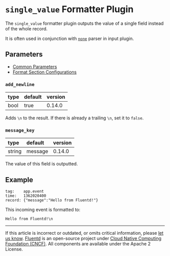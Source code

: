 # `single_value` Formatter Plugin

The `single_value` formatter plugin outputs the value of a single field instead
of the whole record.

It is often used in conjunction with [`none`](/plugins/parser/none.md) parser in
input plugin.


## Parameters

-   [Common Parameters](/configuration/plugin-common-parameters.md)
-   [Format Section Configurations](/configuration/format-section.md)


### `add_newline`

| type | default | version |
|:-----|:--------|:--------|
| bool | true    | 0.14.0  |

Adds `\n` to the result. If there is already a trailing `\n`, set it to `false`.


### `message_key`

| type   | default | version |
|:-------|:--------|:--------|
| string | message | 0.14.0  |

The value of this field is outputted.


## Example

```
tag:    app.event
time:   1362020400
record: {"message":"Hello from Fluentd!"}
```

This incoming event is formatted to:

```
Hello from Fluentd!\n
```


------------------------------------------------------------------------

If this article is incorrect or outdated, or omits critical information, please
[let us know](https://github.com/fluent/fluentd-docs-gitbook/issues?state=open).
[Fluentd](http://www.fluentd.org/) is an open-source project under [Cloud Native
Computing Foundation (CNCF)](https://cncf.io/). All components are available
under the Apache 2 License.
